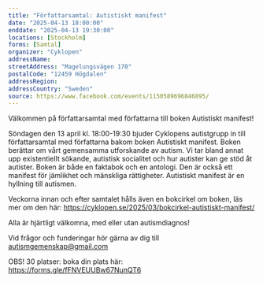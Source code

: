```yaml
---
title: "Författarsamtal: Autistiskt manifest"
date: "2025-04-13 18:00:00"
enddate: "2025-04-13 19:30:00"
locations: [Stockholm]
forms: [Samtal]
organizer: "Cyklopen"
addressName: 
streetAddress: "Magelungsvägen 170"
postalCode: "12459 Högdalen"
addressRegion:
addressCountry: "Sweden"
source: https://www.facebook.com/events/1150589696846895/
---
```

Välkommen på författarsamtal med författarna till boken Autistiskt manifest!

Söndagen den 13 april kl. 18:00-19:30 bjuder Cyklopens autistgrupp in till författarsamtal med författarna bakom boken Autistiskt manifest. Boken berättar om vårt gemensamma utforskande av autism. Vi tar bland annat upp existentiellt sökande, autistisk socialitet och hur autister kan ge stöd åt autister. Boken är både en faktabok och en antologi. Den är också ett manifest för jämlikhet och mänskliga rättigheter. Autistiskt manifest är en hyllning till autismen.

Veckorna innan och efter samtalet hålls även en bokcirkel om boken, läs mer om den här: https://cyklopen.se/2025/03/bokcirkel-autistiskt-manifest/

Alla är hjärtligt välkomna, med eller utan autismdiagnos!

Vid frågor och funderingar hör gärna av dig till autismgemenskap@gmail.com

OBS! 30 platser: boka din plats här: https://forms.gle/fFNVEUUBw67NunQT6
